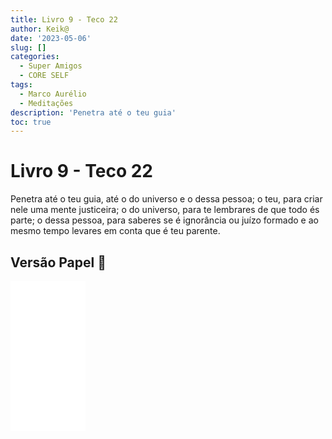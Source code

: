 ```yaml
---
title: Livro 9 - Teco 22
author: Keik@
date: '2023-05-06'
slug: []
categories:
  - Super Amigos
  - CORE SELF
tags:
  - Marco Aurélio
  - Meditações
description: 'Penetra até o teu guia'
toc: true
---
```


# Livro 9 - Teco 22

Penetra até o teu guia, até o do universo e o dessa pessoa; o teu, para criar nele uma mente justiceira; o do universo, para te lembrares de que todo és parte; o dessa pessoa, para saberes se é ignorância ou juízo formado e ao mesmo tempo levares em conta que é teu parente.

## Versão Papel :book:
<iframe style="width:120px;height:240px;" marginwidth="0" marginheight="0" scrolling="no" frameborder="0" src="//ws-na.amazon-adsystem.com/widgets/q?ServiceVersion=20070822&OneJS=1&Operation=GetAdHtml&MarketPlace=BR&source=ss&ref=as_ss_li_til&ad_type=product_link&tracking_id=mundodekeika-20&language=pt_BR&marketplace=amazon&region=BR&placement=B092FVY4BB&asins=B092FVY4BB&linkId=37c5ec14221f61f811029aa88b520891&show_border=true&link_opens_in_new_window=true"></iframe>